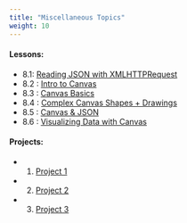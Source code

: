 ```yaml
---
title: "Miscellaneous Topics"
weight: 10
---
```


#### Lessons:

 - 8.1: [Reading JSON with XMLHTTPRequest](http://coding-for-the-web.lsupathways.org/8_unit_8/1_lesson_1/)
 - 8.2 : [Intro to Canvas](http://coding-for-the-web.lsupathways.org/8_unit_8/2_lesson_2/)
 - 8.3 : [Canvas Basics](http://coding-for-the-web.lsupathways.org/8_unit_8/3_lesson_3/)
 - 8.4 : [Complex Canvas Shapes + Drawings](http://coding-for-the-web.lsupathways.org/8_unit_8/4_lesson_4/)
 - 8.5 : [Canvas & JSON](#)
 - 8.6 : [Visualizing Data with Canvas](#)
 
#### Projects: 
 - 1. [Project 1](#)
 - 2. [Project 2](#)
 - 3. [Project 3](#)